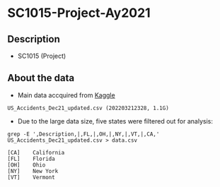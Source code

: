 # SC1015-Project-Ay2021

## Description

* SC1015 (Project)

## About the data
* Main data accquired from [Kaggle](https://www.kaggle.com/datasets/sobhanmoosavi/us-accidents)
```
US_Accidents_Dec21_updated.csv (202203212328, 1.1G)
```
* Due to the large data size, five states were filtered out for analysis:
```
grep -E ',Description,|,FL,|,OH,|,NY,|,VT,|,CA,' US_Accidents_Dec21_updated.csv > data.csv

[CA]	California
[FL]	Florida
[OH]	Ohio
[NY]	New York
[VT]	Vermont
```
